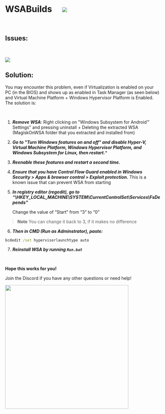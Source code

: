 # WSABuilds &nbsp; &nbsp; <img src="https://img.shields.io/github/downloads/MustardChef/WSABuilds/total?label=Total%20Downloads&style=for-the-badge"/> &nbsp; 

&nbsp;
&nbsp;

## Issues:

&nbsp;
&nbsp;

<img src="https://user-images.githubusercontent.com/68629435/213985345-a6fc6e97-63f3-4741-8965-8d62a0d6b824.png"/>

## Solution: 

You may encounter this problem, even if Virtualization is enabled on your PC (in the BIOS) and shows up as enabled in Task Manager (as seen below) and Virtual Machine Platform + Windows Hypervisor Platform is Enabled. The solution is:

&nbsp;

1. ***Remove WSA***: Right clicking on "Windows Subsystem for Android™ Settings" and pressing uninstall + Deleting the extracted WSA (MagiskOnWSA folder that you extracted and installed from)

2. ***Go to "Turn Windows features on and off" and disable Hyper-V, Virtual Machine Platform, Windows Hypervisor Platform, and Windows Subsystem for Linux, then restart.****

3. ***Reenable these features and restart a second time.*** 

4. ***Ensure that you have Control Flow Guard enabled in Windows Security > Apps & browser control > Exploit protection.*** This is a known issue that can prevent WSA from starting

5.  ***In registry editor (regedit), go to “\HKEY_LOCAL_MACHINE\SYSTEM\CurrentControlSet\Services\FsDepends"***

    Change the value of “Start” from “3” to “0”

> **Note**
> You can change it back to 3, if it makes no difference

6. ***Then in CMD (Run as Adminstrator), paste:*** 
```cmd
bcdedit /set hypervisorlaunchtype auto
```
7. ***Reinstall WSA by running `Run.bat`***

&nbsp;

**Hope this works for you!**

Join the Discord if you have any other questions or need help!

[<img src="https://invidget.switchblade.xyz/2thee7zzHZ" style="width: 400px;"/>](https://discord.gg/2thee7zzHZ)
